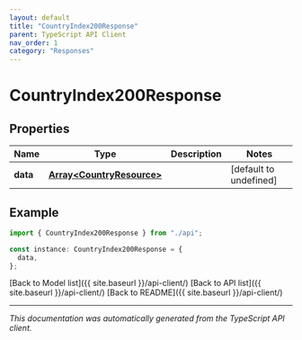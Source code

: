 ```yaml
---
layout: default
title: "CountryIndex200Response"
parent: TypeScript API Client
nav_order: 1
category: "Responses"
---
```


# CountryIndex200Response

## Properties

| Name     | Type                                                   | Description | Notes                  |
| -------- | ------------------------------------------------------ | ----------- | ---------------------- |
| **data** | [**Array&lt;CountryResource&gt;**](CountryResource.md) |             | [default to undefined] |

## Example

```typescript
import { CountryIndex200Response } from "./api";

const instance: CountryIndex200Response = {
  data,
};
```

[Back to Model list]({{ site.baseurl }}/api-client/) [Back to API list]({{ site.baseurl }}/api-client/) [Back to README]({{ site.baseurl }}/api-client/)

---

_This documentation was automatically generated from the TypeScript API client._

